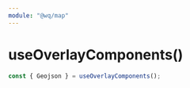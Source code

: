 ```yaml
---
module: "@wq/map"
---
```


# useOverlayComponents()


```js
const { Geojson } = useOverlayComponents();
```
